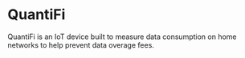 # QuantiFi

QuantiFi is an IoT device built to measure data consumption on home networks to help prevent data overage fees.

